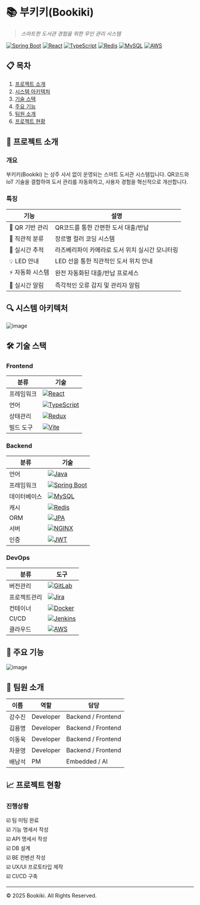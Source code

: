 # 📚 부키키(Bookiki)

> _스마트한 도서관 경험을 위한 무인 관리 시스템_

[![Spring Boot](https://img.shields.io/badge/Spring%20Boot-6DB33F?style=flat-square&logo=Spring%20Boot&logoColor=white)](/)
[![React](https://img.shields.io/badge/React-61DAFB?style=flat-square&logo=React&logoColor=black)](/)
[![TypeScript](https://img.shields.io/badge/TypeScript-3178C6?style=flat-square&logo=TypeScript&logoColor=white)](/)
[![Redis](https://img.shields.io/badge/Redis-DC382D?style=flat-square&logo=Redis&logoColor=white)](/)
[![MySQL](https://img.shields.io/badge/MySQL-4479A1?style=flat-square&logo=MySQL&logoColor=white)](/)
[![AWS](https://img.shields.io/badge/AWS-232F3E?style=flat-square&logo=Amazon%20AWS&logoColor=white)](/)

## 📋 목차

1. [프로젝트 소개](#-프로젝트-소개)
2. [시스템 아키텍처](#-시스템-아키텍처)
3. [기술 스택](#-기술-스택)
4. [주요 기능](#-주요-기능)
5. [팀원 소개](#-팀원-소개)
6. [프로젝트 현황](#-프로젝트-현황)

## 🎯 프로젝트 소개

### 개요

부키키(Bookiki) 는 상주 사서 없이 운영되는 스마트 도서관 시스템입니다. QR코드와 IoT 기술을 결합하여 도서 관리를 자동화하고, 사용자 경험을 혁신적으로 개선합니다.

### 특징

| 기능             | 설명                                            |
| ---------------- | ----------------------------------------------- |
| 📱 QR 기반 관리  | QR코드를 통한 간편한 도서 대출/반납             |
| 🎨 직관적 분류   | 장르별 컬러 코딩 시스템                         |
| 📸 실시간 추적   | 라즈베리파이 카메라로 도서 위치 실시간 모니터링 |
| 💡 LED 안내      | LED 선을 통한 직관적인 도서 위치 안내           |
| ⚡ 자동화 시스템 | 완전 자동화된 대출/반납 프로세스                |
| 🔔 실시간 알림   | 즉각적인 오류 감지 및 관리자 알림               |

## 🔍 시스템 아키텍처

![image](https://github.com/user-attachments/assets/7d501541-1703-426e-a1da-1f4aac49c36d)

## 🛠 기술 스택

### Frontend

| 분류       | 기술                                                                                                                 |
| ---------- | -------------------------------------------------------------------------------------------------------------------- |
| 프레임워크 | [![React](https://img.shields.io/badge/React-61DAFB?style=flat-square&logo=React&logoColor=black)](/)                |
| 언어       | [![TypeScript](https://img.shields.io/badge/TypeScript-3178C6?style=flat-square&logo=TypeScript&logoColor=white)](/) |
| 상태관리   | [![Redux](https://img.shields.io/badge/Redux-764ABC?style=flat-square&logo=Redux&logoColor=white)](/)                |
| 빌드 도구  | [![Vite](https://img.shields.io/badge/Vite-646CFF?style=flat-square&logo=Vite&logoColor=white)](/)                   |

### Backend

| 분류         | 기술                                                                                                                        |
| ------------ | --------------------------------------------------------------------------------------------------------------------------- |
| 언어         | [![Java](https://img.shields.io/badge/Java-007396?style=flat-square&logo=Java&logoColor=white)](/)                          |
| 프레임워크   | [![Spring Boot](https://img.shields.io/badge/Spring%20Boot-6DB33F?style=flat-square&logo=Spring%20Boot&logoColor=white)](/) |
| 데이터베이스 | [![MySQL](https://img.shields.io/badge/MySQL-4479A1?style=flat-square&logo=MySQL&logoColor=white)](/)                       |
| 캐시         | [![Redis](https://img.shields.io/badge/Redis-DC382D?style=flat-square&logo=Redis&logoColor=white)](/)                       |
| ORM          | [![JPA](https://img.shields.io/badge/JPA-6DB33F?style=flat-square&logo=Hibernate&logoColor=white)](/)                       |
| 서버         | [![NGINX](https://img.shields.io/badge/NGINX-009639?style=flat-square&logo=NGINX&logoColor=white)](/)                       |
| 인증         | [![JWT](https://img.shields.io/badge/JWT-000000?style=flat-square&logo=JSON%20Web%20Tokens&logoColor=white)](/)             |

### DevOps

| 분류         | 도구                                                                                                        |
| ------------ | ----------------------------------------------------------------------------------------------------------- |
| 버전관리     | [![GitLab](https://img.shields.io/badge/GitLab-FC6D26?style=flat-square&logo=GitLab&logoColor=white)](/)    |
| 프로젝트관리 | [![Jira](https://img.shields.io/badge/Jira-0052CC?style=flat-square&logo=Jira&logoColor=white)](/)          |
| 컨테이너     | [![Docker](https://img.shields.io/badge/Docker-2496ED?style=flat-square&logo=Docker&logoColor=white)](/)    |
| CI/CD        | [![Jenkins](https://img.shields.io/badge/Jenkins-D24939?style=flat-square&logo=Jenkins&logoColor=white)](/) |
| 클라우드     | [![AWS](https://img.shields.io/badge/AWS-232F3E?style=flat-square&logo=Amazon%20AWS&logoColor=white)](/)    |

## 💫 주요 기능

![image](https://github.com/user-attachments/assets/3f54a714-7147-4acd-af4b-0a56bf73196e)

## 👥 팀원 소개

| 이름   | 역할      | 담당               |
| ------ | --------- | ------------------ |
| 강수진 | Developer | Backend / Frontend |
| 김용명 | Developer | Backend / Frontend |
| 이동욱 | Developer | Backend / Frontend |
| 차윤영 | Developer | Backend / Frontend |
| 배남석 | PM        | Embedded / AI      |

## 📈 프로젝트 현황

### 진행상황

☑️ 팀 미팅 완료  
☑️ 기능 명세서 작성  
☑️ API 명세서 작성  
☑️ DB 설계  
☑️ BE 컨벤션 작성  
☑️ UX/UI 프로토타입 제작  
☑️ CI/CD 구축

---

© 2025 Bookiki. All Rights Reserved.

